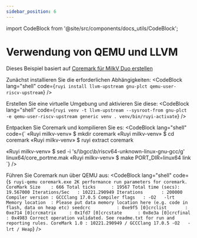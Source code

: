 ```yaml
---
sidebar_position: 6
---
```


import CodeBlock from '@site/src/components/docs_utils/CodeBlock';

# Verwendung von QEMU und LLVM

Dieses Beispiel basiert auf [Coremark für MilkV Duo erstellen](case2.md)

Zunächst installieren Sie die erforderlichen Abhängigkeiten:
<CodeBlock lang="shell" code={`
ruyi install llvm-upstream gnu-plct qemu-user-riscv-upstream
`} />

Erstellen Sie eine virtuelle Umgebung und aktivieren Sie diese:
<CodeBlock lang="shell" code={`
ruyi venv -t llvm-upstream --sysroot-from gnu-plct -e qemu-user-riscv-upstream generic venv
. venv/bin/ruyi-activate
`} />

Entpacken Sie Coremark und kompilieren Sie es:
<CodeBlock lang="shell" code={`
«Ruyi milkv-venv» $ mkdir coremark
«Ruyi milkv-venv» $ cd coremark
«Ruyi milkv-venv» $ ruyi extract coremark

«Ruyi milkv-venv» $ sed -i 's/\\bgcc\\b/riscv64-unknown-linux-gnu-gcc/g' linux64/core_portme.mak
«Ruyi milkv-venv» $ make PORT_DIR=linux64 link
`} />

Führen Sie Coremark nun über QEMU aus:
<CodeBlock lang="shell" code={`
$ ruyi-qemu coremark.exe
2K performance run parameters for coremark.
CoreMark Size    : 666
Total ticks      : 19567
Total time (secs): 19.567000
Iterations/Sec   : 10221.290949
Iterations       : 200000
Compiler version : GCCClang 17.0.5
Compiler flags   : -O2   -lrt
Memory location  : Please put data memory location here
                        (e.g. code in flash, data on heap etc)
seedcrc          : 0xe9f5
[0]crclist       : 0xe714
[0]crcmatrix     : 0x1fd7
[0]crcstate      : 0x8e3a
[0]crcfinal      : 0x4983
Correct operation validated. See readme.txt for run and reporting rules.
CoreMark 1.0 : 10221.290949 / GCCClang 17.0.5 -O2   -lrt / Heap
`} />
